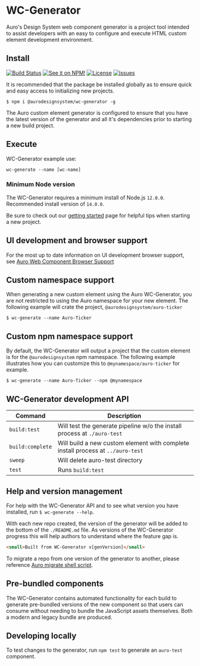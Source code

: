 # WC-Generator

Auro's Design System web component generator is a project tool intended to assist developers with an easy to configure and execute HTML custom element development environment.

## Install

[![Build Status](https://img.shields.io/github/workflow/status/AlaskaAirlines/WC-Generator/Test%20and%20publish?branch=master&style=for-the-badge)](https://github.com/AlaskaAirlines/WC-Generator/actions?query=workflow%3A%22test+and+publish%22)
[![See it on NPM!](https://img.shields.io/npm/v/@aurodesignsystem/wc-generator.svg?style=for-the-badge&color=orange)](https://www.npmjs.com/package/@aurodesignsystem/wc-generator)
[![License](https://img.shields.io/npm/l/@aurodesignsystem/wc-generator.svg?color=blue&style=for-the-badge)](https://www.apache.org/licenses/LICENSE-2.0)
[![issues](https://img.shields.io/github/issues-raw/AlaskaAirlines/WC-Generator?style=for-the-badge)](https://github.com/AlaskaAirlines/WC-Generator/issues)

It is recommended that the package be installed globally as to ensure quick and easy access to initializing new projects.

```shell
$ npm i @aurodesignsystem/wc-generator -g
```

The Auro custom element generator is configured to ensure that you have the latest version of the generator and all it's dependencies prior to starting a new build project.

## Execute

WC-Generator example use:

```
wc-generate --name [wc-name]
```

### Minimum Node version

The WC-Generator requires a minimum install of Node.js `12.0.0`. Recommended install version of `14.0.0`.

Be sure to check out our [getting started](https://auro.alaskaair.com/aurolabs/minors) page for helpful tips when starting a new project.

## UI development and browser support

For the most up to date information on UI development browser support, see [Auro Web Component Browser Support](https://auro.alaskaair.com/support/browsersSupport)

## Custom namespace support

When generating a new custom element using the Auro WC-Generator, you are not restricted to using the Auro namespace for your new element. The following example will crate the project, `@aurodesignsystem/auro-ticker`

```shell
$ wc-generate --name Auro-Ticker
```

## Custom npm namespace support

By default, the WC-Generator will output a project that the custom element is for the `@aurodesignsystem` npm namespace. The following example illustrates how you can customize this to `@mynamespace/auro-ticker` for example.

```shell
$ wc-generate --name Auro-Ticker --npm @mynamespace
```

## WC-Generator development API

| Command | Description |
| --- | --- |
| `build:test` | Will test the generate pipeline w/o the install process at `./auro-test`
| `build:complete` | Will build a new custom element with complete install process at `../auro-test`
| `sweep` | Will delete auro-test directory
| `test` | Runs `build:test`

## Help and version management

For help with the WC-Generator API and to see what version you have installed, run `$ wc-generate --help`.

With each new repo created, the version of the generator will be added to the bottom of the `./README.md` file. As versions of the WC-Generator progress this will help authors to understand where the feature gap is.

```html
<small>Built from WC-Generator v[genVersion]</small>
```

To migrate a repo from one version of the generator to another, please reference [Auro migrate shell script](https://auro.alaskaair.com/getting-started/developers/generator/upgrade).

## Pre-bundled components

The WC-Generator contains automated functionality for each build to generate pre-bundled versions of the new component so that users can consume without needing to bundle the JavaScript assets themselves. Both a modern and legacy bundle are produced.

## Developing locally
To test changes to the generator, run `npm test` to generate an `auro-test` component.
